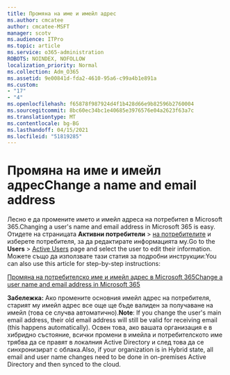 ```yaml
---
title: Промяна на име и имейл адрес
ms.author: cmcatee
author: cmcatee-MSFT
manager: scotv
ms.audience: ITPro
ms.topic: article
ms.service: o365-administration
ROBOTS: NOINDEX, NOFOLLOW
localization_priority: Normal
ms.collection: Adm_O365
ms.assetid: 9e00841d-fda2-4610-95a6-c99a4b1e891a
ms.custom:
- "17"
- "4"
ms.openlocfilehash: f65878f987924d4f1b428d66e9b82596b2760004
ms.sourcegitcommit: 8bc60ec34bc1e40685e3976576e04a2623f63a7c
ms.translationtype: MT
ms.contentlocale: bg-BG
ms.lasthandoff: 04/15/2021
ms.locfileid: "51819285"
---
```

# <a name="change-a-name-and-email-address"></a><span data-ttu-id="80f1f-102">Промяна на име и имейл адрес</span><span class="sxs-lookup"><span data-stu-id="80f1f-102">Change a name and email address</span></span>

<span data-ttu-id="80f1f-103">Лесно е да промените името и имейл адреса на потребител в Microsoft 365.</span><span class="sxs-lookup"><span data-stu-id="80f1f-103">Changing a user's name and email address in Microsoft 365 is easy.</span></span> <span data-ttu-id="80f1f-104">Отидете на страницата **Активни потребители** \> [на потребителите](https://go.microsoft.com/fwlink/p/?linkid=834822) и изберете потребителя, за да редактирате информацията му.</span><span class="sxs-lookup"><span data-stu-id="80f1f-104">Go to the **Users** \> [Active Users](https://go.microsoft.com/fwlink/p/?linkid=834822) page and select the user to edit their information.</span></span> <span data-ttu-id="80f1f-105">Можете също да използвате тази статия за подробни инструкции:</span><span class="sxs-lookup"><span data-stu-id="80f1f-105">You can also use this article for step-by-step instructions:</span></span>
  
[<span data-ttu-id="80f1f-106">Промяна на потребителско име и имейл адрес в Microsoft 365</span><span class="sxs-lookup"><span data-stu-id="80f1f-106">Change a user name and email address in Microsoft 365</span></span>](https://docs.microsoft.com/microsoft-365/admin/add-users/change-a-user-name-and-email-address)
  
 <span data-ttu-id="80f1f-107">**Забележка:** Ако промените основния имейл адрес на потребителя, старият му имейл адрес все още ще бъде валиден за получаване на имейл (това се случва автоматично).</span><span class="sxs-lookup"><span data-stu-id="80f1f-107">**Note**: If you change the user's main email address, their old email address will still be valid for receiving email (this happens automatically).</span></span> <span data-ttu-id="80f1f-108">Освен това, ако вашата организация е в хибридно състояние, всички промени в имейла и потребителското име трябва да се правят в локалния Active Directory и след това да се синхронизират с облака.</span><span class="sxs-lookup"><span data-stu-id="80f1f-108">Also, if your organization is in Hybrid state, all email and user name changes need to be done in on-premises Active Directory and then synced to the cloud.</span></span>